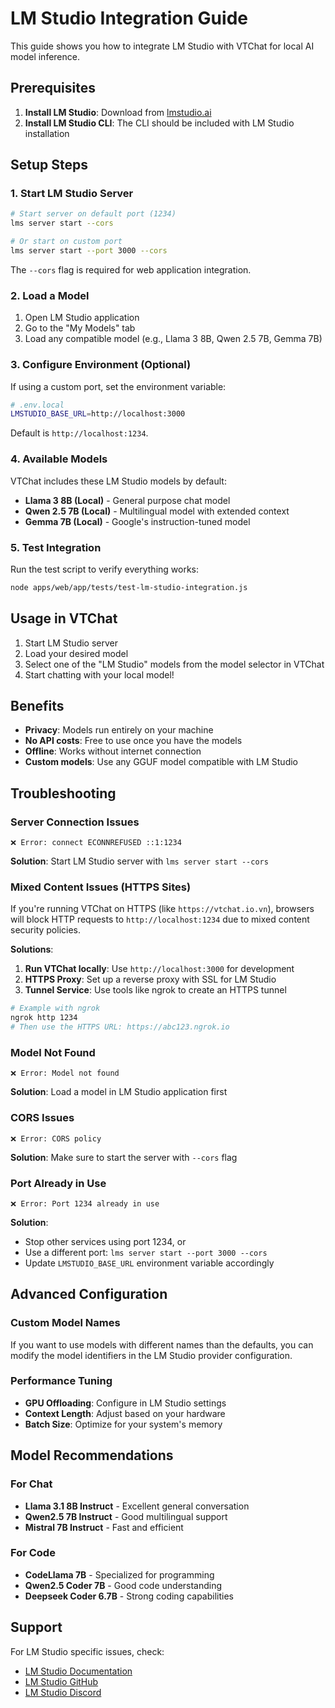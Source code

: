 # LM Studio Integration Guide

This guide shows you how to integrate LM Studio with VTChat for local AI model inference.

## Prerequisites

1. **Install LM Studio**: Download from [lmstudio.ai](https://lmstudio.ai)
2. **Install LM Studio CLI**: The CLI should be included with LM Studio installation

## Setup Steps

### 1. Start LM Studio Server

```bash
# Start server on default port (1234)
lms server start --cors

# Or start on custom port
lms server start --port 3000 --cors
```

The `--cors` flag is required for web application integration.

### 2. Load a Model

1. Open LM Studio application
2. Go to the "My Models" tab
3. Load any compatible model (e.g., Llama 3 8B, Qwen 2.5 7B, Gemma 7B)

### 3. Configure Environment (Optional)

If using a custom port, set the environment variable:

```bash
# .env.local
LMSTUDIO_BASE_URL=http://localhost:3000
```

Default is `http://localhost:1234`.

### 4. Available Models

VTChat includes these LM Studio models by default:

- **Llama 3 8B (Local)** - General purpose chat model
- **Qwen 2.5 7B (Local)** - Multilingual model with extended context
- **Gemma 7B (Local)** - Google's instruction-tuned model

### 5. Test Integration

Run the test script to verify everything works:

```bash
node apps/web/app/tests/test-lm-studio-integration.js
```

## Usage in VTChat

1. Start LM Studio server
2. Load your desired model
3. Select one of the "LM Studio" models from the model selector in VTChat
4. Start chatting with your local model!

## Benefits

- **Privacy**: Models run entirely on your machine
- **No API costs**: Free to use once you have the models
- **Offline**: Works without internet connection
- **Custom models**: Use any GGUF model compatible with LM Studio

## Troubleshooting

### Server Connection Issues

```
❌ Error: connect ECONNREFUSED ::1:1234
```

**Solution**: Start LM Studio server with `lms server start --cors`

### Mixed Content Issues (HTTPS Sites)

If you're running VTChat on HTTPS (like `https://vtchat.io.vn`), browsers will block HTTP requests to `http://localhost:1234` due to mixed content security policies.

**Solutions**:
1. **Run VTChat locally**: Use `http://localhost:3000` for development
2. **HTTPS Proxy**: Set up a reverse proxy with SSL for LM Studio
3. **Tunnel Service**: Use tools like ngrok to create an HTTPS tunnel

```bash
# Example with ngrok
ngrok http 1234
# Then use the HTTPS URL: https://abc123.ngrok.io
```

### Model Not Found

```
❌ Error: Model not found
```

**Solution**: Load a model in LM Studio application first

### CORS Issues

```
❌ Error: CORS policy
```

**Solution**: Make sure to start the server with `--cors` flag

### Port Already in Use

```
❌ Error: Port 1234 already in use
```

**Solution**: 
- Stop other services using port 1234, or
- Use a different port: `lms server start --port 3000 --cors`
- Update `LMSTUDIO_BASE_URL` environment variable accordingly

## Advanced Configuration

### Custom Model Names

If you want to use models with different names than the defaults, you can modify the model identifiers in the LM Studio provider configuration.

### Performance Tuning

- **GPU Offloading**: Configure in LM Studio settings
- **Context Length**: Adjust based on your hardware
- **Batch Size**: Optimize for your system's memory

## Model Recommendations

### For Chat
- **Llama 3.1 8B Instruct** - Excellent general conversation
- **Qwen2.5 7B Instruct** - Good multilingual support
- **Mistral 7B Instruct** - Fast and efficient

### For Code
- **CodeLlama 7B** - Specialized for programming
- **Qwen2.5 Coder 7B** - Good code understanding
- **Deepseek Coder 6.7B** - Strong coding capabilities

## Support

For LM Studio specific issues, check:
- [LM Studio Documentation](https://lmstudio.ai/docs)
- [LM Studio GitHub](https://github.com/lmstudio-ai)
- [LM Studio Discord](https://discord.gg/lmstudio)
